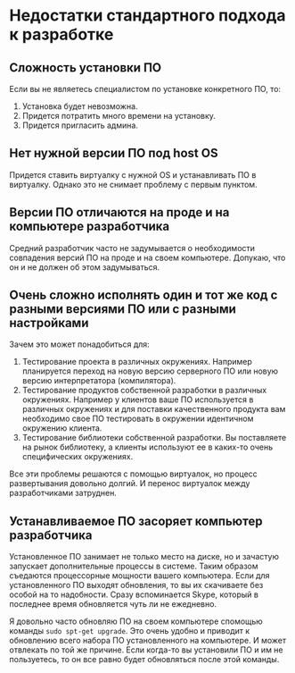 # Недостатки стандартного подхода к разработке

## Сложность установки ПО
Если вы не являетесь специалистом по установке конкретного ПО, то:
1. Установка будет невозможна.
1. Придется потратить много времени на установку.
1. Придется пригласить админа.

## Нет нужной версии ПО под host OS
Придется ставить виртуалку с нужной OS и устанавливать ПО в виртуалку. Однако это не снимает проблему с первым пунктом.

## Версии ПО отличаются на проде и на компьютере разработчика
Средний разработчик часто не задумывается о необходимости совпадения версий ПО на проде и на своем компьютере. Допукаю, что он и не должен об этом задумываться.

## Очень сложно исполнять один и тот же код с разными версиями ПО или с разными настройками
Зачем это может понадобиться для:
1. Тестирование проекта в различных окружениях. Например планируется переход на новую версию серверного ПО или новую версию интерпретатора (компилятора).
1. Тестирование продуктов собственной разработки в различных окружениях. Например у клиентов ваше ПО используется в различных окружениях и для поставки качественного продукта вам необходимо свое ПО тестировать в окружении идентичном окружению клиента.
1. Тестирование библиотеки собственной разработки. Вы поставляете на рынок библиотеку, а клиенты используют ее в каких-то очень специфических окружениях.

Все эти проблемы решаются с помощью виртуалок, но процесс развертывания довольно долгий. И перенос виртуалок между разработчиками затруднен.

## Устанавливаемое ПО засоряет компьютер разработчика
Установленное ПО занимает не только место на диске, но и зачастую запускает дополнительные процессы в системе. Таким образом съедаются процессорные мощности вашего компьютера.
Если для установленного ПО выходят обновления, то вы их скачиваете без особой на то надобности. Сразу вспоминается Skype, который в последнее время обновляется чуть ли не ежедневно.

Я довольно часто обновляю ПО на своем компьютере спомощью команды `sudo spt-get upgrade`. Это очень удобно и приводит к обновлению всего набора ПО установленного на компьютере. И может отвлекать по той же причине.
Если когда-то вы установили ПО и им не пользуетесь, то он все равно будет обновляться после этой команды.

